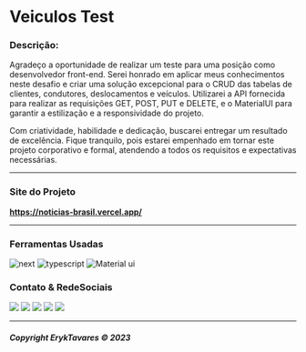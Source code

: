 # **Veiculos Test**

### **Descrição:**

Agradeço a oportunidade de realizar um teste para uma posição como desenvolvedor front-end. Serei honrado em aplicar meus conhecimentos neste desafio e criar uma solução excepcional para o CRUD das tabelas de clientes, condutores, deslocamentos e veículos. Utilizarei a API fornecida para realizar as requisições GET, POST, PUT e DELETE, e o MaterialUI para garantir a estilização e a responsividade do projeto.

Com criatividade, habilidade e dedicação, buscarei entregar um resultado de excelência. Fique tranquilo, pois estarei empenhado em tornar este projeto corporativo e formal, atendendo a todos os requisitos e expectativas necessárias.

---

### **Site do Projeto**

**https://noticias-brasil.vercel.app/**

---

### **Ferramentas Usadas**

<img src="https://img.shields.io/badge/next.js-000000?style=for-the-badge&logo=nextdotjs&logoColor=whit" alt="next">
<img src="https://img.shields.io/badge/TypeScript-007ACC?style=for-the-badge&logo=typescript&logoColor=white" alt="typescript">
<img src="https://img.shields.io/badge/Material%20UI-007FFF?style=for-the-badge&logo=mui&logoColor=white" alt="Material ui">

### **Contato & RedeSociais**

<div>
<a href='https://www.linkedin.com/in/eryktavares35/' target='_blank' rel='noopener'><img src='https://img.shields.io/badge/LinkedIn-0077B5?style=for-the-badge&logo=linkedin&logoColor=white'></a>
<a href='https://www.instagram.com/lord_eryktavares/?hl=pt-br' target='_blank'><img src='https://img.shields.io/badge/Instagram-E4405F?style=for-the-badge&logo=instagram&logoColor=white'></a>
<a href='http://api.whatsapp.com/send?phone=557591952463' target='_blank'><img src='https://img.shields.io/badge/WhatsApp-25D366?style=for-the-badge&logo=whatsapp&logoColor=white'></a>
<a href='https://discord.com/users/859431514449379358' target='_blank'><img src='https://img.shields.io/badge/-@ErykTavares%239649-4169E1?style=flat&labelColor=7289da&logo=discord&logoColor=white'></a>
<a href='https://www.youtube.com/channel/UCvLrUAMzmxB-H0iK8H7ReQg' target='_blank'><img src='https://img.shields.io/badge/YouTube-FF0000?style=for-the-badge&logo=youtube&logoColor=white'></a>
</div>

---

###### **Copyright ErykTavares © 2023**
